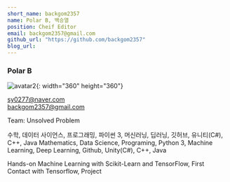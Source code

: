 ```yaml
---
short_name: backgom2357
name: Polar B, 백승열
position: Cheif Editor
email: backgom2357@gmail.com
github_url: "https://github.com/backgom2357"
blog_url:
---
```

### Polar B
![avatar2](https://avatars2.githubusercontent.com/u/30210944?s=400&v=4){: width="360" height="360"}

sy0277@naver.com <br>
backgom2357@gmail.com

Team: Unsolved Problem  

수학, 데이터 사이언스, 프로그래밍, 파이썬 3, 머신러닝, 딥러닝, 깃허브, 유니티(C#), C++, Java
Mathematics, Data Science, Programing, Python 3, Machine Learning, Deep Learning, Github, Unity(C#), C++, Java

Hands-on Machine Learning with Scikit-Learn and TensorFlow, First Contact with Tensorflow, Project
